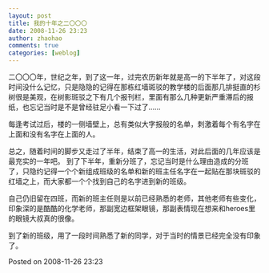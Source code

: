 ```yaml
---
layout: post
title: 我的十年之二〇〇〇
date: 2008-11-26 23:23
author: zhaohao
comments: true
categories: [weblog]
---
```

二〇〇〇年，世纪之年，到了这一年，过完农历新年就是高一的下半年了，对这段时间没什么记忆，只是隐隐的记得在那栋红墙斑驳的教学楼的后面那几排挺直的杉树很是美观，在树影斑驳之下有几个报刊栏，里面有那么几种更新严重滞后的报纸，也忘记当时是不是曾经驻足小看一下过了……

每逢考试过后，楼的一侧墙壁上，总有类似大字报般的名单，刺激着每个有名字在上面和没有名字在上面的人。

总之，随着时间的脚步又走过了半年，结束了高一的生活，对此后面的几年应该是最充实的一年吧。 到了下半年，重新分班了，忘记当时是什么理由造成的分班了，只隐约记得一个个新组成班级的名单和新的班主任名字在一起贴在那块斑驳的红墙之上，而大家都一个个找到自己的名字进到新的班级。

自己仍旧留在四班，而新的班主任则是以前已经熟悉的老师，其他老师有些变化，印象深的是酷酷的化学老师，那副宽边框架眼镜，那副表情现在想来和heroes里的眼镜大叔真的很像。

到了新的班级，用了一段时间熟悉了新的同学，对于当时的情景已经完全没有印象了。

Posted on 2008-11-26 23:23
